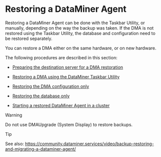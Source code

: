# Restoring a DataMiner Agent

Restoring a DataMiner Agent can be done with the Taskbar Utility, or manually, depending on the way the backup was taken. If the DMA is not restored using the Taskbar Utility, the database and configuration need to be restored separately.

You can restore a DMA either on the same hardware, or on new hardware.

The following procedures are described in this section:

- [Preparing the destination server for a DMA restoration](Preparing_the_destination_server_for_a_DMA_restoration.md)

- [Restoring a DMA using the DataMiner Taskbar Utility](Restoring_a_DMA_using_the_DataMiner_Taskbar_Utility.md)

- [Restoring the DMA configuration only](Restoring_the_DMA_configuration_only.md)

- [Restoring the database only](Restoring_the_database_only.md)

- [Starting a restored DataMiner Agent in a cluster](Starting_a_restored_DataMiner_Agent_in_a_cluster.md)

> [!WARNING]
> Do not use DMAUpgrade (System Display) to restore backups.

> [!TIP]
> See also:
> <https://community.dataminer.services/video/backup-restoring-and-migrating-a-dataminer-agent/> 
